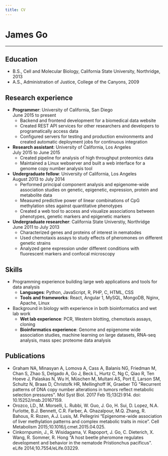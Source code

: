 ```yaml
---
title: CV
---
```


# James Go
---

## Education
- B.S., Cell and Molecular Biology, California State University, Northridge, 2013
- A.S., Administration of Justice, College of the Canyons, 2009

## Research experience
- **Programmer**: University of California, San Diego  
  June 2015 to present
  - Backend and frontend development for a biomedical data website
  - Created REST API services for other researchers and developers to programatically access data
  - Configured servers for testing and production environments and created automatic deployment jobs for continuous integration
- **Research assistant**: University of California, Los Angeles  
  July 2015 to June 2015
  - Created pipeline for analysis of high throughput proteomics data
  - Maintained a Linux webserver and built a web interface for a genome copy number analysis tool
- **Undergraduate fellow**: University of California, Los Angeles  
  August 2013 to July 2014
  - Performed principal component analysis and epigenome-wide association studies on genetic, epigenetic, expression, protein and metabolite data
  - Measured predictive power of linear combinations of CpG methylation sites against quantitative phenotypes
  - Created a web tool to access and visualize associations between phenotypes, genetic markers and epigenetic markers
- **Undergraduate researcher**: California State Universtiy, Northridge  
  June 2011 to July 2013
  - Characterized genes and proteins of interest in nematodes
  - Used chemotaxis assays to study effects of pheromones on different genetic strains
  - Analyzed gene expression under different conditions with fluorescent markers and confocal microscopy

## Skills
- Programming experience building large web applications and tools for data analysis
  - **Languages**: Python, JavaScript, R, PHP, C, HTML, CSS
  - **Tools and frameworks**: React, Angular 1, MySQL, MongoDB, Nginx, Apache, Linux
- Background in biology with experience in both bioinformatics and wet lab work
  - **Wet lab experience**: PCR, Western blotting, chemotaxis assays, cloning
  - **Bioinformatics experience**: Genome and epigenome wide association studies, machine learning on large datasets, RNA-seq analysis, mass spec proteome data analysis

## Publications
- Graham NA, Minasyan A, Lomova A, Cass A, Balanis NG, Friedman M, Chan S, Zhao S, Delgado A, Go J, Beck L, Hurtz C, Ng C, Qiao R, Ten Hoeve J, Palaskas N, Wu H, Müschen M, Multani AS, Port E, Larson SM, Schultz N, Braas D, Christofk HR, Mellinghoff IK, Graeber TG "Recurrent patterns of DNA copy number alterations in tumors reflect metabolic selection pressures". Mol Syst Biol. 2017 Feb 15;13(2):914. doi: 10.15252/msb.20167159.
- Orozco, LD., M. Morselli, L. Rubbi, W. Guo, J. Go, H. Sui, D. Lopez, N.A. Furlotte, B.J. Bennett, C.R. Farber, A. Ghazalpour, M.Q. Zhang, R. Bahous, R. Rozen, A.J. Lusis, M. Pellegrini “Epigenome-wide association of liver methylation patterns and complex metabolic traits in mice”. Cell Metabolism 2015;10.1016/j.cmet.2015.04.025.
- Cinkornpumin, J., R. Wisidagama, V. Rapoport, J. Go, C. Dieterich, X. Wang, R. Sommer, R. Hong “A host beetle pheromone regulates development and behavior in the nematode Pristionchus pacificus". eLife 2014;10.7554/eLife.03229.
